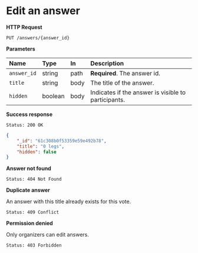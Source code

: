# Edit an answer

**HTTP Request**

`PUT /answers/{answer_id}`

**Parameters**

| Name   | Type   | In   | Description                          |
| :----- | :----- | :--- | :----------------------------------- |
| `answer_id` | string | path | **Required**. The answer id. |
| `title` | string | body | The title of the answer. |
| `hidden` | boolean | body | Indicates if the answer is visible to participants. |

**Success response**

```
Status: 200 OK
```

```json
{
    "_id": "61c308b0f53359e59e492b78",
    "title": "0 legs",
    "hidden": false
}
```

**Answer not found**

```
Status: 404 Not Found
```

**Duplicate answer**

An answer with this title already exists for this vote.

```
Status: 409 Conflict
```

**Permission denied**

Only organizers can edit answers.

```
Status: 403 Forbidden
```
